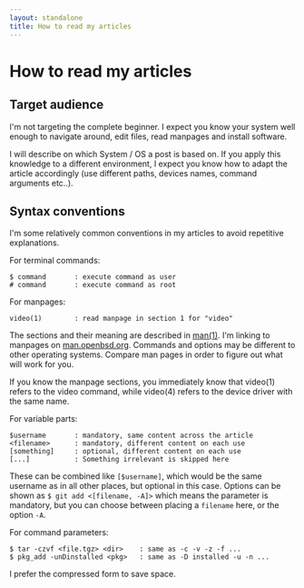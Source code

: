 ```yaml
---
layout: standalone
title: How to read my articles
---
```


# How to read my articles

## Target audience

I'm not targeting the complete beginner. I expect you know your system well enough to navigate around, edit files, read manpages and install software.

I will describe on which System / OS a post is based on. If you apply this knowledge to a different environment, I expect you know how to adapt the article accordingly (use different paths, devices names, command arguments etc..).

## Syntax conventions

I'm some relatively common conventions in my articles to avoid repetitive explanations.

For terminal commands:
```
$ command       : execute command as user
# command       : execute command as root
```

For manpages:
```
video(1)        : read manpage in section 1 for "video"
```

The sections and their meaning are described in [man(1)](https://man.openbsd.org/man.1). I'm linking to manpages on [man.openbsd.org](https://man.openbsd.org). Commands and options may be different to other operating systems. Compare man pages in order to figure out what will work for you.

If you know the manpage sections, you immediately know that video(1) refers to the video command, while video(4) refers to the device driver with the same name.

For variable parts:
```
$username       : mandatory, same content across the article
<filename>      : mandatory, different content on each use
[something]     : optional, different content on each use
[...]           : Something irrelevant is skipped here
```

These can be combined like `[$username]`, which would be the same username as in all other places, but optional in this case. Options can be shown as `$ git add <[filename, -A]>` which means the parameter is mandatory, but you can choose between placing a `filename` here, or the option `-A`.

For command parameters:
```
$ tar -czvf <file.tgz> <dir>    : same as -c -v -z -f ...
$ pkg_add -unDinstalled <pkg>   : same as -D installed -u -n ...
```
I prefer the compressed form to save space.

